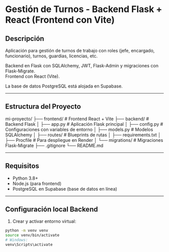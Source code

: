# Gestión de Turnos - Backend Flask + React (Frontend con Vite)

## Descripción

Aplicación para gestión de turnos de trabajo con roles (jefe, encargado, funcionario), turnos, guardias, licencias, etc.

Backend en Flask con SQLAlchemy, JWT, Flask-Admin y migraciones con Flask-Migrate.  
Frontend con React (Vite).

La base de datos PostgreSQL está alojada en Supabase.

---

## Estructura del Proyecto

mi-proyecto/
├── frontend/ # Frontend React + Vite
├── backend/ # Backend Flask
│ ├── app.py # Aplicación Flask principal
│ ├── config.py # Configuraciones con variables de entorno
│ ├── models.py # Modelos SQLAlchemy
│ ├── routes/ # Blueprints de rutas
│ ├── requirements.txt
│ ├── Procfile # Para despliegue en Render
│ └── migrations/ # Migraciones Flask-Migrate
├── .gitignore
└── README.md


---

## Requisitos

- Python 3.8+  
- Node.js (para frontend)  
- PostgreSQL en Supabase (base de datos en línea)  

---

## Configuración local Backend

1. Crear y activar entorno virtual:

```bash
python -m venv venv
source venv/bin/activate 
# Windows:
venv\Scripts\activate
